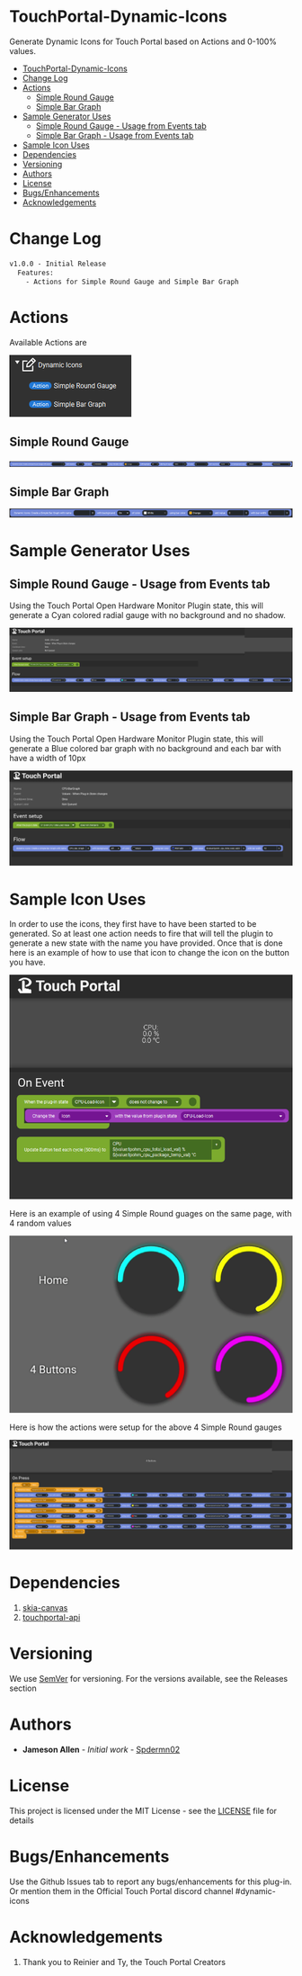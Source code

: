 # TouchPortal-Dynamic-Icons
Generate Dynamic Icons for Touch Portal based on Actions and 0-100% values.

- [TouchPortal-Dynamic-Icons](#touchportal-dynamic-icons)
- [Change Log](#change-log)
- [Actions](#actions)
  - [Simple Round Gauge](#simple-round-gauge)
  - [Simple Bar Graph](#simple-bar-graph)
- [Sample Generator Uses](#sample-generator-uses)
  - [Simple Round Gauge - Usage from Events tab](#simple-round-gauge---usage-from-events-tab)
  - [Simple Bar Graph - Usage from Events tab](#simple-bar-graph---usage-from-events-tab)
- [Sample Icon Uses](#sample-icon-uses)
- [Dependencies](#dependencies)
- [Versioning](#versioning)
- [Authors](#authors)
- [License](#license)
- [Bugs/Enhancements](#bugsenhancements)
- [Acknowledgements](#acknowledgements)

# Change Log
```
v1.0.0 - Initial Release
  Features:
    - Actions for Simple Round Gauge and Simple Bar Graph
```

# Actions

Available Actions are

![Action List](Resources/action-list.png)

## Simple Round Gauge

![Simple Round Gauge](Resources/SimpleRoundGauge-Action.png)

## Simple Bar Graph

![Simple Bar Graph](Resources/SimpleBarGraph-Action.png)


# Sample Generator Uses

## Simple Round Gauge - Usage from Events tab

Using the Touch Portal Open Hardware Monitor Plugin state, this will generate a Cyan colored radial gauge with no background and no shadow.

![Simple Round Gauge Sample](Resources/SimpleRoundGauge-Sample.png)

## Simple Bar Graph - Usage from Events tab

Using the Touch Portal Open Hardware Monitor Plugin state, this will generate a Blue colored bar graph with no background and each bar with have a width of 10px

![Simple Bar Graph Sample](Resources/SimpleBarGraph-Sample.png)

# Sample Icon Uses

In order to use the icons, they first have to have been started to be generated. So at least one action needs to fire that will tell the plugin to generate a new state with the name you have provided. Once that is done here is an example of how to use that icon to change the icon on the button you have.

![Simple Round Gauge Icon Sample](Resources/SimplRoundGauge-IconSample.png)

Here is an example of using 4 Simple Round guages on the same page, with 4 random values

![Simple Round Gauge 4 Icons](Resources/4-SimpleRoundGauges-Example.gif)

Here is how the actions were setup for the above 4 Simple Round gauges

![Simple Round Gauge 4 Icons Action](Resources/4-SimpleRoundGauges-Actoins-Example.gif)

# Dependencies

1. [skia-canvas](https://www.npmjs.com/package/skia-canvas)
2. [touchportal-api](https://www.npmjs.com/package/touchportal-api)

# Versioning

We use [SemVer](http://semver.org/) for versioning. For the versions available, see the Releases section

# Authors

- **Jameson Allen** - _Initial work_ - [Spdermn02](https://github.com/spdermn02)

# License

This project is licensed under the MIT License - see the [LICENSE](LICENSE) file for details

# Bugs/Enhancements
Use the Github Issues tab to report any bugs/enhancements for this plug-in. Or mention them in the Official Touch Portal discord channel #dynamic-icons

# Acknowledgements
1. Thank you to Reinier and Ty, the Touch Portal Creators